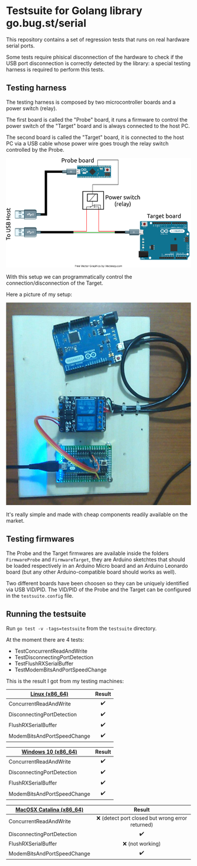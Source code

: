 # Testsuite for Golang library go.bug.st/serial

This repository contains a set of regression tests that runs on real hardware serial ports.

Some tests require phisical disconnection of the hardware to check if the USB port disconnection is correctly detected by the library: a special testing harness is required to perform this tests.

## Testing harness

The testing harness is composed by two microcontroller boards and a power switch (relay).

The first board is called the "Probe" board, it runs a firmware to control the power switch of the "Target" board and is always connected to the host PC.

The second board is called the "Target" board, it is connected to the host PC via a USB cable whose power wire goes trough the relay switch controlled by the Probe.

![Harness Diagram](harness_diagram.png)

With this setup we can programmatically control the connection/disconnection of the Target.

Here a picture of my setup:

![Harness Picture](harness_picture.png)

It's really simple and made with cheap components readily available on the market.

## Testing firmwares

The Probe and the Target firmwares are available inside the folders `FirmwareProbe` and `FirmwareTarget`, they are Arduino sketchtes that should be loaded respectively in an Arduino Micro board and an Arduino Leonardo board (but any other Arduino-compatible board should works as well).

Two different boards have been choosen so they can be uniquely identified via USB VID/PID. The VID/PID of the Probe and the Target can be configured in the `testsuite.config` file.

## Running the testsuite

Run `go test -v -tags=testsuite` from the `testsuite` directory.

At the moment there are 4 tests:

* TestConcurrentReadAndWrite
* TestDisconnectingPortDetection
* TestFlushRXSerialBuffer
* TestModemBitsAndPortSpeedChange

This is the result I got from my testing machines:

| [Linux (x86_64)](test_run_linux_x86_64.txt) | Result |
| --------------------------- | :----------------: |
| ConcurrentReadAndWrite      | :heavy_check_mark: |
| DisconnectingPortDetection  | :heavy_check_mark: |
| FlushRXSerialBuffer         | :heavy_check_mark: |
| ModemBitsAndPortSpeedChange | :heavy_check_mark: |

| [Windows 10 (x86_64)](test_run_windows10_x86_64.txt) | Result |
| --------------------------- | :----------------: |
| ConcurrentReadAndWrite      | :heavy_check_mark: |
| DisconnectingPortDetection  | :heavy_check_mark: |
| FlushRXSerialBuffer         | :heavy_check_mark: |
| ModemBitsAndPortSpeedChange | :heavy_check_mark: |

| [MacOSX Catalina (x86_64)](test_run_darwin_x86_64.txt) | Result |
| --------------------------- | :----------------: |
| ConcurrentReadAndWrite      | :x: (detect port closed but wrong error returned) |
| DisconnectingPortDetection  | :heavy_check_mark: |
| FlushRXSerialBuffer         | :x: (not working)  |
| ModemBitsAndPortSpeedChange | :heavy_check_mark: |

